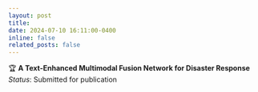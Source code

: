 ```yaml
---
layout: post
title: 
date: 2024-07-10 16:11:00-0400
inline: false
related_posts: false
---
```


🏆 **A Text-Enhanced Multimodal Fusion Network for Disaster Response**  
  *Status*: Submitted for publication
